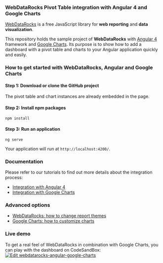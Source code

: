 ### WebDataRocks Pivot Table integration with Angular 4 and Google Charts
[WebDataRocks](https://www.webdatarocks.com/) is a free JavaScript library for **web reporting** and **data visualization**. 

This repository holds the sample project of **WebDataRocks** with [Angular 4](https://angular.io/) framework and [Google Charts](https://developers.google.com/chart/). Its purpose is to show how to add a dashboard with a pivot table and charts to your Angular application quickly and easily. 
### How to get started with WebDataRocks, Angular and Google Charts

#### Step 1: Download or clone the GitHub project 
The pivot table and chart instances are already embedded in the page.
#### Step 2: Install npm packages
`npm install`
#### Step 3: Run an application
`ng serve`

Your application will run at `http://localhost:4200/`.
### Documentation
Please refer to our tutorials to find out more details about the integration process:

* [Integration with Angular 4](https://www.webdatarocks.com/doc/integration-with-angular/)
* [Integration with Google Charts](https://www.webdatarocks.com/doc/integration-with-google-charts/)

### Advanced options
* [WebDataRocks: how to change report themes](https://www.webdatarocks.com/doc/changing-report-themes/)
* [Google Charts: how to customize charts](https://developers.google.com/chart/interactive/docs/customizing_charts)
### Live demo
To get a real feel of WebDataRocks in combination with Google Charts, you can play with the dashboard on CodeSandBox:
[![Edit webdatarocks-angular-google-charts](https://codesandbox.io/static/img/play-codesandbox.svg)](https://codesandbox.io/s/6x4zx3xljr)
